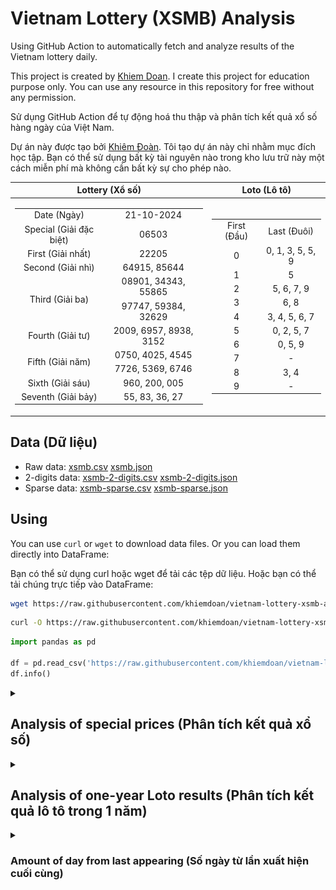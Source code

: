 # Vietnam Lottery (XSMB) Analysis

Using GitHub Action to automatically fetch and analyze results of the Vietnam lottery daily.

This project is created by [Khiem Doan](https://github.com/khiemdoan). I create this project for education purpose only. You can use any resource in this repository for free without any permission.

Sử dụng GitHub Action để tự động hoá thu thập và phân tích kết quả xổ số hàng ngày của Việt Nam.

Dự án này được tạo bởi [Khiêm Đoàn](https://github.com/khiemdoan). Tôi tạo dự án này chỉ nhằm mục đích học tập. Bạn có thể sử dụng bất kỳ tài nguyên nào trong kho lưu trữ này một cách miễn phí mà không cần bất kỳ sự cho phép nào.

| Lottery (Xổ số) | Loto (Lô tô) |
| :------------: | :----------: |
| <table><tr><td>Date (Ngày)</td><td>21-10-2024</td></tr><tr><td>Special (Giải đặc biệt)</td><td>06503</td></tr><tr><td>First (Giải nhất)</td><td>22205</td></tr><tr><td>Second (Giải nhì)</td><td>64915, 85644</td></tr><tr><td rowspan="2">Third (Giải ba)</td><td>08901, 34343, 55865</td></tr><tr><td>97747, 59384, 32629</td></tr><tr><td>Fourth (Giải tư)</td><td>2009, 6957, 8938, 3152</td></tr><tr><td rowspan="2">Fifth (Giải năm)</td><td>0750, 4025, 4545</td></tr><tr><td>7726, 5369, 6746</td></tr><tr><td>Sixth (Giải sáu)</td><td>960, 200, 005</td></tr><tr><td>Seventh (Giải bảy)</td><td>55, 83, 36, 27</td></tr></table> | <table><tr><td>First (Đầu)</td><td>Last (Đuôi)</td></tr><tr><td>0</td><td>0, 1, 3, 5, 5, 9</td></tr><tr><td>1</td><td>5</td></tr><tr><td>2</td><td>5, 6, 7, 9</td></tr><tr><td>3</td><td>6, 8</td></tr><tr><td>4</td><td>3, 4, 5, 6, 7</td></tr><tr><td>5</td><td>0, 2, 5, 7</td></tr><tr><td>6</td><td>0, 5, 9</td></tr><tr><td>7</td><td>-</td></tr><tr><td>8</td><td>3, 4</td></tr><tr><td>9</td><td>-</td></tr></table> |

## Data (Dữ liệu)

* Raw data: [xsmb.csv](https://raw.githubusercontent.com/khiemdoan/vietnam-lottery-xsmb-analysis/refs/heads/main/data/xsmb.csv) [xsmb.json](https://raw.githubusercontent.com/khiemdoan/vietnam-lottery-xsmb-analysis/refs/heads/main/data/xsmb.json)
* 2-digits data: [xsmb-2-digits.csv](https://raw.githubusercontent.com/khiemdoan/vietnam-lottery-xsmb-analysis/refs/heads/main/data/xsmb-2-digits.csv) [xsmb-2-digits.json](https://raw.githubusercontent.com/khiemdoan/vietnam-lottery-xsmb-analysis/refs/heads/main/data/xsmb-2-digits.json)
* Sparse data: [xsmb-sparse.csv](https://raw.githubusercontent.com/khiemdoan/vietnam-lottery-xsmb-analysis/refs/heads/main/data/xsmb-sparse.csv) [xsmb-sparse.json](https://raw.githubusercontent.com/khiemdoan/vietnam-lottery-xsmb-analysis/refs/heads/main/data/xsmb-sparse.json)

## Using

You can use `curl` or `wget` to download data files. Or you can load them directly into DataFrame:

Bạn có thể sử dụng curl hoặc wget để tải các tệp dữ liệu. Hoặc bạn có thể tải chúng trực tiếp vào DataFrame:

```sh
wget https://raw.githubusercontent.com/khiemdoan/vietnam-lottery-xsmb-analysis/refs/heads/main/data/xsmb.csv
```

```sh
curl -O https://raw.githubusercontent.com/khiemdoan/vietnam-lottery-xsmb-analysis/refs/heads/main/data/xsmb-2-digits.csv
```

```python
import pandas as pd

df = pd.read_csv('https://raw.githubusercontent.com/khiemdoan/vietnam-lottery-xsmb-analysis/refs/heads/main/data/xsmb-sparse.csv')
df.info()
```

<details>
  <summary><h2>Analysis of special prices (Phân tích kết quả xổ số)</h2></summary>
  <h3>Amount of day from last appearing (Số ngày từ lần xuất hiện cuối cùng)</h3>

  ![Delta](images/special_delta.jpg)

  <h3>Top 10 amount of day from last appearing (Top 10 số lâu chưa xuất hiện)</h3>

  ![Delta top 10](images/special_delta_top_10.jpg)
</details>

<details>
  <summary><h2>Analysis of one-year Loto results (Phân tích kết quả lô tô trong 1 năm)</h2></summary>

  Max: 127. Min: 64.

  Mean: 97.74. Standard deviation: 11.92.

  <h3>Detail (Chi tiết)</h3>

  ![Detail](images/heatmap.jpg)

  <h3>Top 10</h3>

  ![Top 10](images/top-10.jpg)

  <h3>Distribution (Phân bổ)</h3>

  ![Distribution](images/distribution.jpg)
</details>

<details>
  <summary><h3>Amount of day from last appearing (Số ngày từ lần xuất hiện cuối cùng)</h2></summary>

  ![Delta](images/delta.jpg)

  <h3>Top 10 amount of day from last appearing (Top 10 số lâu chưa xuất hiện)</h3>

  ![Delta top 10](images/delta_top_10.jpg)
</details>